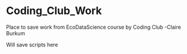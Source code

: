# Coding_Club_Work
Place to save work from EcoDataScience course by Coding Club
-Claire Burkum

Will save scripts here

